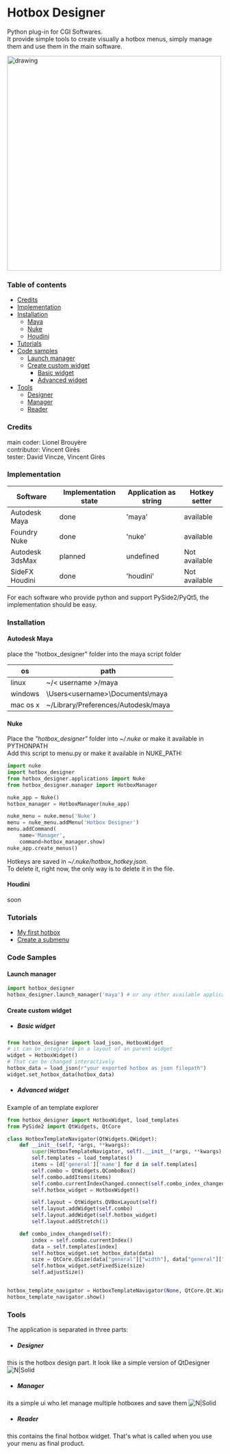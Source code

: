 
# Hotbox Designer
Python plug-in for CGI Softwares.  
It provide simple tools to create visually a hotbox menus, simply manage them and use them in the main software.

<img src="https://raw.githubusercontent.com/luckylyk/hotbox_designer/master/documentation/hotbox.gif" alt="drawing" align="center" width="500"/>

### Table of contents
* [Credits](#credits)
* [Implementation](#implementation)
* [Installation](#installation)
    * [Maya](#autodesk-maya)
    * [Nuke](#nuke)
    * [Houdini](#houdini)
* [Tutorials](#tutorials)
* [Code samples](#code-samples)
    * [Launch manager](#launch-manager)
    * [Create custom widget](#create-custom-widget)
        * [Basic widget](#basic-widget)
        * [Advanced widget](#advanced-widget)
* [Tools](#tools)
    * [Designer](#designer)
    * [Manager](#manager)
    * [Reader](#reader)

### Credits
main coder: Lionel Brouyère  
contributor: Vincent Girès  
tester: David Vincze, Vincent Girès
### Implementation
| Software       | Implementation state | Application as string | Hotkey setter   |
| ------         | ------               | ------                | -----           |
| Autodesk Maya  | done                 | 'maya'                | available       |
| Foundry Nuke   | done                 | 'nuke'                | available       |
| Autodesk 3dsMax| planned              | undefined             | Not available   |
| SideFX Houdini | done                 | 'houdini'             | Not available   |

For each software who provide python and support PySide2/PyQt5, the implementation should be easy.

### Installation
#### Autodesk Maya

place the "hotbox_designer" folder into the maya script folder

| os       | path                                          |
| ------   | ------                                        |
| linux    | ~/< username >/maya                           |
| windows  | \Users\<username>\Documents\maya              |
| mac os x | ~<username>/Library/Preferences/Autodesk/maya |

#### Nuke
Place the _"hotbox_designer"_ folder into _~/.nuke_ or make it available in PYTHONPATH<br />
Add this script to menu.py or make it available in NUKE_PATH:
```python
import nuke
import hotbox_designer
from hotbox_designer.applications import Nuke
from hotbox_designer.manager import HotboxManager

nuke_app = Nuke()
hotbox_manager = HotboxManager(nuke_app)

nuke_menu = nuke.menu('Nuke')
menu = nuke_menu.addMenu('Hotbox Designer')
menu.addCommand(
    name='Manager',
    command=hotbox_manager.show)
nuke_app.create_menus()
```
Hotkeys are saved in _~/.nuke/hotbox_hotkey.json_.<br />
To delete it, right now, the only way is to delete it in the file.

#### Houdini
soon
### Tutorials
* [My first hotbox](https://vimeo.com/304248049)
* [Create a submenu](https://vimeo.com/304252379)
### Code Samples
#### Launch manager
```python
import hotbox_designer
hotbox_designer.launch_manager('maya') # or any other available application name as string
```
#### Create custom widget
* ##### Basic widget
```python
from hotbox_designer import load_json, HotboxWidget
# it can be integrated in a layout of an parent widget
widget = HotboxWidget()
# That can be changed interactively
hotbox_data = load_json(r"your exported hotbox as json filepath")
widget.set_hotbox_data(hotbox_data)
```
* ##### Advanced widget
Example of an template explorer

```python
from hotbox_designer import HotboxWidget, load_templates
from PySide2 import QtWidgets, QtCore

class HotboxTemplateNavigator(QtWidgets.QWidget):
    def __init__(self, *args, **kwargs):
        super(HotboxTemplateNavigator, self).__init__(*args, **kwargs)
        self.templates = load_templates()
        items = [d['general']['name'] for d in self.templates]
        self.combo = QtWidgets.QComboBox()
        self.combo.addItems(items)
        self.combo.currentIndexChanged.connect(self.combo_index_changed)
        self.hotbox_widget = HotboxWidget()

        self.layout = QtWidgets.QVBoxLayout(self)
        self.layout.addWidget(self.combo)
        self.layout.addWidget(self.hotbox_widget)
        self.layout.addStretch(1)

    def combo_index_changed(self):
        index = self.combo.currentIndex()
        data = self.templates[index]
        self.hotbox_widget.set_hotbox_data(data)
        size = QtCore.QSize(data["general"]["width"], data["general"]["height"])
        self.hotbox_widget.setFixedSize(size)
        self.adjustSize()


hotbox_template_navigator = HotboxTemplateNavigator(None, QtCore.Qt.Window)
hotbox_template_navigator.show()
```

### Tools
The application is separated in three parts:
- ##### Designer
this is the hotbox design part. It look like a simple version of QtDesigner
![N|Solid](https://raw.githubusercontent.com/luckylyk/hotbox_designer/master/documentation/heditor.jpg)
- ##### Manager
its a simple ui who let manage multiple hotboxes and save them
![N|Solid](https://raw.githubusercontent.com/luckylyk/hotbox_designer/master/documentation/manager2.jpg)
- ##### Reader
this contains the final hotbox widget. That's what is called when you use your menu as final product.
